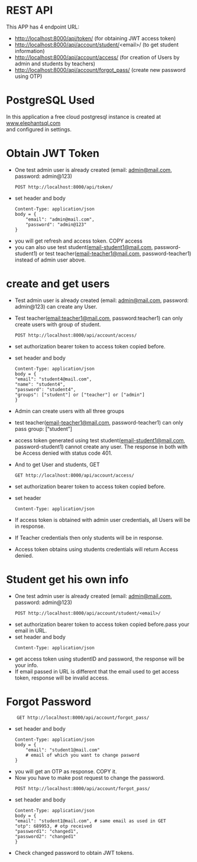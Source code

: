 <h1 class="code-line" data-line-start=0 data-line-end=1 ><a id="REST_API_0"></a>REST API</h1>
<p class="has-line-data" data-line-start="2" data-line-end="3">This APP has 4 endpoint URL:</p>
<ul>
<li class="has-line-data" data-line-start="3" data-line-end="4"><a href="http://localhost:8000/api/token/">http://localhost:8000/api/token/</a> (for obtaining JWT access token)</li>
<li class="has-line-data" data-line-start="4" data-line-end="5"><a href="http://localhost:8000/api/account/student/">http://localhost:8000/api/account/student/</a>&lt;email&gt;/ (to get student information)</li>
<li class="has-line-data" data-line-start="5" data-line-end="6"><a href="http://localhost:8000/api/account/access/">http://localhost:8000/api/account/access/</a> (for creation of Users by admin and students by teachers)</li>
<li class="has-line-data" data-line-start="6" data-line-end="8"><a href="http://localhost:8000/api/account/forgot_pass/">http://localhost:8000/api/account/forgot_pass/</a> (create new password using OTP)</li>
</ul>
<h1 class="code-line" data-line-start=8 data-line-end=9 ><a id="PostgreSQL_Used_8"></a>PostgreSQL Used</h1>
<p class="has-line-data" data-line-start="9" data-line-end="11">In this application a free cloud postgresql instance is created at <a href="http://www.elephantsql.com">www.elephantsql.com</a><br>
and configured in settings.</p>
<h1 class="code-line" data-line-start=12 data-line-end=13 ><a id="Obtain_JWT_Token_12"></a>Obtain JWT Token</h1>
<ul>
<li class="has-line-data" data-line-start="13" data-line-end="17">One test admin user is already created (email: <a href="mailto:admin@mail.com">admin@mail.com</a>, password: admin@123)<pre><code class="has-line-data" data-line-start="15" data-line-end="17" class="language-sh">POST http://localhost:<span class="hljs-number">8000</span>/api/token/
</code></pre>
</li>
<li class="has-line-data" data-line-start="17" data-line-end="25">set header and body<pre><code class="has-line-data" data-line-start="19" data-line-end="25" class="language-sh">Content-Type: application/json
body = {
    <span class="hljs-string">"email"</span>: <span class="hljs-string">"admin@mail.com"</span>,
    <span class="hljs-string">"password"</span>: <span class="hljs-string">"admin@123"</span>
}
</code></pre>
</li>
<li class="has-line-data" data-line-start="25" data-line-end="26">you will get refresh and access token. COPY access</li>
<li class="has-line-data" data-line-start="26" data-line-end="28">you can also use test student(<a href="mailto:email-student1@mail.com">email-student1@mail.com</a>, password-student1) or test teacher(<a href="mailto:email-teacher1@mail.com">email-teacher1@mail.com</a>, password-teacher1) instead of admin user above.</li>
</ul>
<h1 class="code-line" data-line-start=28 data-line-end=29 ><a id="create_and_get_users_28"></a>create and get users</h1>
<ul>
<li class="has-line-data" data-line-start="29" data-line-end="30">
<p class="has-line-data" data-line-start="29" data-line-end="30">Test admin user is already created (email: <a href="mailto:admin@mail.com">admin@mail.com</a>, password: admin@123) can create any User.</p>
</li>
<li class="has-line-data" data-line-start="30" data-line-end="34">
<p class="has-line-data" data-line-start="30" data-line-end="31">Test teacher(<a href="mailto:email:teacher1@mail.com">email:teacher1@mail.com</a>, password:teacher1) can only create users with group of student.</p>
<pre><code class="has-line-data" data-line-start="32" data-line-end="34" class="language-sh">POST http://localhost:<span class="hljs-number">8000</span>/api/account/access/
</code></pre>
</li>
<li class="has-line-data" data-line-start="34" data-line-end="35">
<p class="has-line-data" data-line-start="34" data-line-end="35">set authorization bearer token to access token copied before.</p>
</li>
<li class="has-line-data" data-line-start="35" data-line-end="45">
<p class="has-line-data" data-line-start="35" data-line-end="36">set header and body</p>
<pre><code class="has-line-data" data-line-start="37" data-line-end="45" class="language-sh">Content-Type: application/json
body = {
<span class="hljs-string">"email"</span>: <span class="hljs-string">"student4@mail.com"</span>,
<span class="hljs-string">"name"</span>: <span class="hljs-string">"student4"</span>,
<span class="hljs-string">"password"</span>: <span class="hljs-string">"student4"</span>,
<span class="hljs-string">"groups"</span>: [<span class="hljs-string">"student"</span>] or [<span class="hljs-string">"teacher"</span>] or [<span class="hljs-string">"admin"</span>]
}
</code></pre>
</li>
<li class="has-line-data" data-line-start="45" data-line-end="46">
<p class="has-line-data" data-line-start="45" data-line-end="46">Admin can create users with all three groups</p>
</li>
<li class="has-line-data" data-line-start="46" data-line-end="47">
<p class="has-line-data" data-line-start="46" data-line-end="47">test teacher(<a href="mailto:email-teacher1@mail.com">email-teacher1@mail.com</a>, password-teacher1) can only pass group: [“student”]</p>
</li>
<li class="has-line-data" data-line-start="47" data-line-end="49">
<p class="has-line-data" data-line-start="47" data-line-end="48">access token generated using test student(<a href="mailto:email-student1@mail.com">email-student1@mail.com</a>, password-student1) cannot create any user. The response in both with be Access denied with status code 401.</p>
</li>
<li class="has-line-data" data-line-start="49" data-line-end="53">
<p class="has-line-data" data-line-start="49" data-line-end="50">And to get User and students, GET</p>
<pre><code class="has-line-data" data-line-start="51" data-line-end="53" class="language-sh">GET http://localhost:<span class="hljs-number">8000</span>/api/account/access/
</code></pre>
</li>
<li class="has-line-data" data-line-start="53" data-line-end="54">
<p class="has-line-data" data-line-start="53" data-line-end="54">set authorization bearer token to access token copied before.</p>
</li>
<li class="has-line-data" data-line-start="54" data-line-end="58">
<p class="has-line-data" data-line-start="54" data-line-end="55">set header</p>
<pre><code class="has-line-data" data-line-start="56" data-line-end="58" class="language-sh">Content-Type: application/json
</code></pre>
</li>
<li class="has-line-data" data-line-start="58" data-line-end="59">
<p class="has-line-data" data-line-start="58" data-line-end="59">If access token is obtained with admin user credentials, all Users will be in response.</p>
</li>
<li class="has-line-data" data-line-start="59" data-line-end="60">
<p class="has-line-data" data-line-start="59" data-line-end="60">If Teacher credentials then only students will be in response.</p>
</li>
<li class="has-line-data" data-line-start="60" data-line-end="61">
<p class="has-line-data" data-line-start="60" data-line-end="61">Access token obtains using students credentials will return Access denied.</p>
</li>
</ul>
<h1 class="code-line" data-line-start=63 data-line-end=64 ><a id="Student_get_his_own_info_63"></a>Student get his own info</h1>
<ul>
<li class="has-line-data" data-line-start="64" data-line-end="68">One test admin user is already created (email: <a href="mailto:admin@mail.com">admin@mail.com</a>, password: admin@123)<pre><code class="has-line-data" data-line-start="66" data-line-end="68" class="language-sh">POST http://localhost:<span class="hljs-number">8000</span>/api/account/student/&lt;email&gt;/
</code></pre>
</li>
<li class="has-line-data" data-line-start="68" data-line-end="69">set authorization bearer token to access token copied before.pass your email in URL.</li>
<li class="has-line-data" data-line-start="69" data-line-end="73">set header and body<pre><code class="has-line-data" data-line-start="71" data-line-end="73" class="language-sh">Content-Type: application/json
</code></pre>
</li>
<li class="has-line-data" data-line-start="73" data-line-end="74">get access token using studentID and password, the response will be your info.</li>
<li class="has-line-data" data-line-start="74" data-line-end="76">If email passed in URL is different that the email used to get access token, response will be invalid access.</li>
</ul>
<h1 class="code-line" data-line-start=76 data-line-end=77 ><a id="Forgot_Password_76"></a>Forgot Password</h1>
<pre><code>    GET http://localhost:8000/api/account/forgot_pass/
</code></pre>
<ul>
<li class="has-line-data" data-line-start="78" data-line-end="86">set header and body<pre><code class="has-line-data" data-line-start="80" data-line-end="86" class="language-sh">Content-Type: application/json
body = {
    <span class="hljs-string">"email"</span>: <span class="hljs-string">"student1@mail.com"</span> 
    <span class="hljs-comment"># email of which you want to change pasword</span>
}
</code></pre>
</li>
<li class="has-line-data" data-line-start="86" data-line-end="87">you will get an OTP as response. COPY it.</li>
<li class="has-line-data" data-line-start="87" data-line-end="91">Now you have to make post request to change the password.<pre><code class="has-line-data" data-line-start="89" data-line-end="91" class="language-sh">POST http://localhost:<span class="hljs-number">8000</span>/api/account/forgot_pass/
</code></pre>
</li>
<li class="has-line-data" data-line-start="91" data-line-end="101">set header and body<pre><code class="has-line-data" data-line-start="93" data-line-end="101" class="language-sh">Content-Type: application/json
body = {
<span class="hljs-string">"email"</span>: <span class="hljs-string">"student1@mail.com"</span>, <span class="hljs-comment"># same email as used in GET</span>
<span class="hljs-string">"otp"</span>: <span class="hljs-number">689953</span>, <span class="hljs-comment"># otp received</span>
<span class="hljs-string">"password1"</span>: <span class="hljs-string">"changed1"</span>,
<span class="hljs-string">"password2"</span>: <span class="hljs-string">"changed1"</span>
}
</code></pre>
</li>
<li class="has-line-data" data-line-start="101" data-line-end="103">Check changed password to obtain JWT tokens.</li>
</ul>